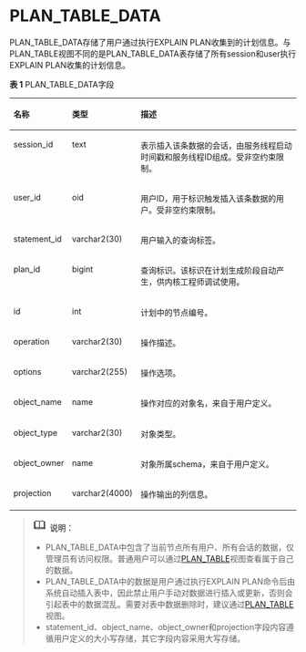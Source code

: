 # PLAN\_TABLE\_DATA<a name="ZH-CN_TOPIC_0289900483"></a>

PLAN\_TABLE\_DATA存储了用户通过执行EXPLAIN PLAN收集到的计划信息。与PLAN\_TABLE视图不同的是PLAN\_TABLE\_DATA表存储了所有session和user执行EXPLAIN PLAN收集的计划信息。

**表 1**  PLAN\_TABLE\_DATA字段

<a name="zh-cn_topic_0283137727_zh-cn_topic_0237122335_zh-cn_topic_0166116567_t749b1c370b1e4c81a41d5c7966458cb2"></a>
<table><thead align="left"><tr id="zh-cn_topic_0283137727_zh-cn_topic_0237122335_zh-cn_topic_0166116567_r3f04445cda964e2aa689b8050dc33b95"><th class="cellrowborder" valign="top" width="17.62176217621762%" id="mcps1.2.4.1.1"><p id="zh-cn_topic_0283137727_zh-cn_topic_0237122335_zh-cn_topic_0166116567_a9fa986027c4d4b52959cc20d3d659b64"><a name="zh-cn_topic_0283137727_zh-cn_topic_0237122335_zh-cn_topic_0166116567_a9fa986027c4d4b52959cc20d3d659b64"></a><a name="zh-cn_topic_0283137727_zh-cn_topic_0237122335_zh-cn_topic_0166116567_a9fa986027c4d4b52959cc20d3d659b64"></a>名称</p>
</th>
<th class="cellrowborder" valign="top" width="17.32173217321732%" id="mcps1.2.4.1.2"><p id="zh-cn_topic_0283137727_zh-cn_topic_0237122335_zh-cn_topic_0166116567_a66e3551d1ca3439996075c0c819cf4d5"><a name="zh-cn_topic_0283137727_zh-cn_topic_0237122335_zh-cn_topic_0166116567_a66e3551d1ca3439996075c0c819cf4d5"></a><a name="zh-cn_topic_0283137727_zh-cn_topic_0237122335_zh-cn_topic_0166116567_a66e3551d1ca3439996075c0c819cf4d5"></a>类型</p>
</th>
<th class="cellrowborder" valign="top" width="65.05650565056506%" id="mcps1.2.4.1.3"><p id="zh-cn_topic_0283137727_zh-cn_topic_0237122335_zh-cn_topic_0166116567_acb3888cb80e34b90838ca9997ad5ed3f"><a name="zh-cn_topic_0283137727_zh-cn_topic_0237122335_zh-cn_topic_0166116567_acb3888cb80e34b90838ca9997ad5ed3f"></a><a name="zh-cn_topic_0283137727_zh-cn_topic_0237122335_zh-cn_topic_0166116567_acb3888cb80e34b90838ca9997ad5ed3f"></a>描述</p>
</th>
</tr>
</thead>
<tbody><tr id="zh-cn_topic_0283137727_zh-cn_topic_0237122335_zh-cn_topic_0166116567_ra2e6f27710074b6898fcbe281ce85455"><td class="cellrowborder" valign="top" width="17.62176217621762%" headers="mcps1.2.4.1.1 "><p id="zh-cn_topic_0283137727_zh-cn_topic_0237122335_zh-cn_topic_0166116567_p1029934418416"><a name="zh-cn_topic_0283137727_zh-cn_topic_0237122335_zh-cn_topic_0166116567_p1029934418416"></a><a name="zh-cn_topic_0283137727_zh-cn_topic_0237122335_zh-cn_topic_0166116567_p1029934418416"></a>session_id</p>
</td>
<td class="cellrowborder" valign="top" width="17.32173217321732%" headers="mcps1.2.4.1.2 "><p id="zh-cn_topic_0283137727_zh-cn_topic_0237122335_zh-cn_topic_0166116567_p929616441417"><a name="zh-cn_topic_0283137727_zh-cn_topic_0237122335_zh-cn_topic_0166116567_p929616441417"></a><a name="zh-cn_topic_0283137727_zh-cn_topic_0237122335_zh-cn_topic_0166116567_p929616441417"></a>text</p>
</td>
<td class="cellrowborder" valign="top" width="65.05650565056506%" headers="mcps1.2.4.1.3 "><p id="zh-cn_topic_0283137727_zh-cn_topic_0237122335_zh-cn_topic_0166116567_p131161339171115"><a name="zh-cn_topic_0283137727_zh-cn_topic_0237122335_zh-cn_topic_0166116567_p131161339171115"></a><a name="zh-cn_topic_0283137727_zh-cn_topic_0237122335_zh-cn_topic_0166116567_p131161339171115"></a>表示插入该条数据的会话，由服务线程启动时间戳和服务线程ID组成。受非空约束限制。</p>
</td>
</tr>
<tr id="zh-cn_topic_0283137727_zh-cn_topic_0237122335_zh-cn_topic_0166116567_rc36abac79c1b4efebbdf9c56c04326a9"><td class="cellrowborder" valign="top" width="17.62176217621762%" headers="mcps1.2.4.1.1 "><p id="zh-cn_topic_0283137727_zh-cn_topic_0237122335_zh-cn_topic_0166116567_p5287154419419"><a name="zh-cn_topic_0283137727_zh-cn_topic_0237122335_zh-cn_topic_0166116567_p5287154419419"></a><a name="zh-cn_topic_0283137727_zh-cn_topic_0237122335_zh-cn_topic_0166116567_p5287154419419"></a>user_id</p>
</td>
<td class="cellrowborder" valign="top" width="17.32173217321732%" headers="mcps1.2.4.1.2 "><p id="zh-cn_topic_0283137727_zh-cn_topic_0237122335_zh-cn_topic_0166116567_p192806441143"><a name="zh-cn_topic_0283137727_zh-cn_topic_0237122335_zh-cn_topic_0166116567_p192806441143"></a><a name="zh-cn_topic_0283137727_zh-cn_topic_0237122335_zh-cn_topic_0166116567_p192806441143"></a>oid</p>
</td>
<td class="cellrowborder" valign="top" width="65.05650565056506%" headers="mcps1.2.4.1.3 "><p id="zh-cn_topic_0283137727_zh-cn_topic_0237122335_p8441981369"><a name="zh-cn_topic_0283137727_zh-cn_topic_0237122335_p8441981369"></a><a name="zh-cn_topic_0283137727_zh-cn_topic_0237122335_p8441981369"></a>用户ID，用于标识触发插入该条数据的用户。受非空约束限制。</p>
</td>
</tr>
<tr id="zh-cn_topic_0283137727_zh-cn_topic_0237122335_zh-cn_topic_0166116567_rbd63bb1c1d7e472a9a21a92687340407"><td class="cellrowborder" valign="top" width="17.62176217621762%" headers="mcps1.2.4.1.1 "><p id="zh-cn_topic_0283137727_zh-cn_topic_0237122335_zh-cn_topic_0166116567_afe83cc327ee0475fabec1673bda65595"><a name="zh-cn_topic_0283137727_zh-cn_topic_0237122335_zh-cn_topic_0166116567_afe83cc327ee0475fabec1673bda65595"></a><a name="zh-cn_topic_0283137727_zh-cn_topic_0237122335_zh-cn_topic_0166116567_afe83cc327ee0475fabec1673bda65595"></a>statement_id</p>
</td>
<td class="cellrowborder" valign="top" width="17.32173217321732%" headers="mcps1.2.4.1.2 "><p id="zh-cn_topic_0283137727_zh-cn_topic_0237122335_zh-cn_topic_0166116567_ad3c3498d91c147cbae52e1f8c2e604bc"><a name="zh-cn_topic_0283137727_zh-cn_topic_0237122335_zh-cn_topic_0166116567_ad3c3498d91c147cbae52e1f8c2e604bc"></a><a name="zh-cn_topic_0283137727_zh-cn_topic_0237122335_zh-cn_topic_0166116567_ad3c3498d91c147cbae52e1f8c2e604bc"></a>varchar2(30)</p>
</td>
<td class="cellrowborder" valign="top" width="65.05650565056506%" headers="mcps1.2.4.1.3 "><p id="zh-cn_topic_0283137727_zh-cn_topic_0237122335_zh-cn_topic_0166116567_a32415b1f05f9415cafd5f32ef3e6d299"><a name="zh-cn_topic_0283137727_zh-cn_topic_0237122335_zh-cn_topic_0166116567_a32415b1f05f9415cafd5f32ef3e6d299"></a><a name="zh-cn_topic_0283137727_zh-cn_topic_0237122335_zh-cn_topic_0166116567_a32415b1f05f9415cafd5f32ef3e6d299"></a>用户输入的查询标签。</p>
</td>
</tr>
<tr id="zh-cn_topic_0283137727_zh-cn_topic_0237122335_zh-cn_topic_0166116567_r2d5cced298194ebba8ae1d4072fd42cb"><td class="cellrowborder" valign="top" width="17.62176217621762%" headers="mcps1.2.4.1.1 "><p id="zh-cn_topic_0283137727_zh-cn_topic_0237122335_zh-cn_topic_0166116567_ac6af0b524e5a4e058a27cc1a6a7abfec"><a name="zh-cn_topic_0283137727_zh-cn_topic_0237122335_zh-cn_topic_0166116567_ac6af0b524e5a4e058a27cc1a6a7abfec"></a><a name="zh-cn_topic_0283137727_zh-cn_topic_0237122335_zh-cn_topic_0166116567_ac6af0b524e5a4e058a27cc1a6a7abfec"></a>plan_id</p>
</td>
<td class="cellrowborder" valign="top" width="17.32173217321732%" headers="mcps1.2.4.1.2 "><p id="zh-cn_topic_0283137727_zh-cn_topic_0237122335_zh-cn_topic_0166116567_a478948b974a54260ac7f2e7929861b45"><a name="zh-cn_topic_0283137727_zh-cn_topic_0237122335_zh-cn_topic_0166116567_a478948b974a54260ac7f2e7929861b45"></a><a name="zh-cn_topic_0283137727_zh-cn_topic_0237122335_zh-cn_topic_0166116567_a478948b974a54260ac7f2e7929861b45"></a>bigint</p>
</td>
<td class="cellrowborder" valign="top" width="65.05650565056506%" headers="mcps1.2.4.1.3 "><p id="zh-cn_topic_0283137727_zh-cn_topic_0237122335_zh-cn_topic_0166116567_a8386817f56444b72973a8b7412ec087e"><a name="zh-cn_topic_0283137727_zh-cn_topic_0237122335_zh-cn_topic_0166116567_a8386817f56444b72973a8b7412ec087e"></a><a name="zh-cn_topic_0283137727_zh-cn_topic_0237122335_zh-cn_topic_0166116567_a8386817f56444b72973a8b7412ec087e"></a>查询标识。该标识在计划生成阶段自动产生，供内核工程师调试使用。</p>
</td>
</tr>
<tr id="zh-cn_topic_0283137727_zh-cn_topic_0237122335_zh-cn_topic_0166116567_row623118217128"><td class="cellrowborder" valign="top" width="17.62176217621762%" headers="mcps1.2.4.1.1 "><p id="zh-cn_topic_0283137727_zh-cn_topic_0237122335_zh-cn_topic_0166116567_a3b4ce9d7ce9a453ab7c7f7d066c98841"><a name="zh-cn_topic_0283137727_zh-cn_topic_0237122335_zh-cn_topic_0166116567_a3b4ce9d7ce9a453ab7c7f7d066c98841"></a><a name="zh-cn_topic_0283137727_zh-cn_topic_0237122335_zh-cn_topic_0166116567_a3b4ce9d7ce9a453ab7c7f7d066c98841"></a>id</p>
</td>
<td class="cellrowborder" valign="top" width="17.32173217321732%" headers="mcps1.2.4.1.2 "><p id="zh-cn_topic_0283137727_zh-cn_topic_0237122335_zh-cn_topic_0166116567_a8c297e6d26174c2dbf37213f151b0643"><a name="zh-cn_topic_0283137727_zh-cn_topic_0237122335_zh-cn_topic_0166116567_a8c297e6d26174c2dbf37213f151b0643"></a><a name="zh-cn_topic_0283137727_zh-cn_topic_0237122335_zh-cn_topic_0166116567_a8c297e6d26174c2dbf37213f151b0643"></a>int</p>
</td>
<td class="cellrowborder" valign="top" width="65.05650565056506%" headers="mcps1.2.4.1.3 "><p id="zh-cn_topic_0283137727_zh-cn_topic_0237122335_zh-cn_topic_0166116567_a9b99cdd724714bb4840767ac6fcaa2e9"><a name="zh-cn_topic_0283137727_zh-cn_topic_0237122335_zh-cn_topic_0166116567_a9b99cdd724714bb4840767ac6fcaa2e9"></a><a name="zh-cn_topic_0283137727_zh-cn_topic_0237122335_zh-cn_topic_0166116567_a9b99cdd724714bb4840767ac6fcaa2e9"></a>计划中的节点编号。</p>
</td>
</tr>
<tr id="zh-cn_topic_0283137727_zh-cn_topic_0237122335_zh-cn_topic_0166116567_row72293251210"><td class="cellrowborder" valign="top" width="17.62176217621762%" headers="mcps1.2.4.1.1 "><p id="zh-cn_topic_0283137727_zh-cn_topic_0237122335_zh-cn_topic_0166116567_aad0b17d6ed2a4d4f980593e1e1db1c1c"><a name="zh-cn_topic_0283137727_zh-cn_topic_0237122335_zh-cn_topic_0166116567_aad0b17d6ed2a4d4f980593e1e1db1c1c"></a><a name="zh-cn_topic_0283137727_zh-cn_topic_0237122335_zh-cn_topic_0166116567_aad0b17d6ed2a4d4f980593e1e1db1c1c"></a>operation</p>
</td>
<td class="cellrowborder" valign="top" width="17.32173217321732%" headers="mcps1.2.4.1.2 "><p id="zh-cn_topic_0283137727_zh-cn_topic_0237122335_zh-cn_topic_0166116567_a929c132f4f9e47bcb7517b0999960b68"><a name="zh-cn_topic_0283137727_zh-cn_topic_0237122335_zh-cn_topic_0166116567_a929c132f4f9e47bcb7517b0999960b68"></a><a name="zh-cn_topic_0283137727_zh-cn_topic_0237122335_zh-cn_topic_0166116567_a929c132f4f9e47bcb7517b0999960b68"></a>varchar2(30)</p>
</td>
<td class="cellrowborder" valign="top" width="65.05650565056506%" headers="mcps1.2.4.1.3 "><p id="zh-cn_topic_0283137727_zh-cn_topic_0237122335_zh-cn_topic_0166116567_ac59071a9a0114d1f927d80e98685d0b6"><a name="zh-cn_topic_0283137727_zh-cn_topic_0237122335_zh-cn_topic_0166116567_ac59071a9a0114d1f927d80e98685d0b6"></a><a name="zh-cn_topic_0283137727_zh-cn_topic_0237122335_zh-cn_topic_0166116567_ac59071a9a0114d1f927d80e98685d0b6"></a>操作描述。</p>
</td>
</tr>
<tr id="zh-cn_topic_0283137727_zh-cn_topic_0237122335_zh-cn_topic_0166116567_row18228823125"><td class="cellrowborder" valign="top" width="17.62176217621762%" headers="mcps1.2.4.1.1 "><p id="zh-cn_topic_0283137727_zh-cn_topic_0237122335_zh-cn_topic_0166116567_p46189573117"><a name="zh-cn_topic_0283137727_zh-cn_topic_0237122335_zh-cn_topic_0166116567_p46189573117"></a><a name="zh-cn_topic_0283137727_zh-cn_topic_0237122335_zh-cn_topic_0166116567_p46189573117"></a>options</p>
</td>
<td class="cellrowborder" valign="top" width="17.32173217321732%" headers="mcps1.2.4.1.2 "><p id="zh-cn_topic_0283137727_zh-cn_topic_0237122335_zh-cn_topic_0166116567_p5618105771111"><a name="zh-cn_topic_0283137727_zh-cn_topic_0237122335_zh-cn_topic_0166116567_p5618105771111"></a><a name="zh-cn_topic_0283137727_zh-cn_topic_0237122335_zh-cn_topic_0166116567_p5618105771111"></a>varchar2(255)</p>
</td>
<td class="cellrowborder" valign="top" width="65.05650565056506%" headers="mcps1.2.4.1.3 "><p id="zh-cn_topic_0283137727_zh-cn_topic_0237122335_zh-cn_topic_0166116567_p176181357151118"><a name="zh-cn_topic_0283137727_zh-cn_topic_0237122335_zh-cn_topic_0166116567_p176181357151118"></a><a name="zh-cn_topic_0283137727_zh-cn_topic_0237122335_zh-cn_topic_0166116567_p176181357151118"></a>操作选项。</p>
</td>
</tr>
<tr id="zh-cn_topic_0283137727_zh-cn_topic_0237122335_zh-cn_topic_0166116567_row11226192131210"><td class="cellrowborder" valign="top" width="17.62176217621762%" headers="mcps1.2.4.1.1 "><p id="zh-cn_topic_0283137727_zh-cn_topic_0237122335_zh-cn_topic_0166116567_p561875761112"><a name="zh-cn_topic_0283137727_zh-cn_topic_0237122335_zh-cn_topic_0166116567_p561875761112"></a><a name="zh-cn_topic_0283137727_zh-cn_topic_0237122335_zh-cn_topic_0166116567_p561875761112"></a>object_name</p>
</td>
<td class="cellrowborder" valign="top" width="17.32173217321732%" headers="mcps1.2.4.1.2 "><p id="zh-cn_topic_0283137727_zh-cn_topic_0237122335_zh-cn_topic_0166116567_p12619185716117"><a name="zh-cn_topic_0283137727_zh-cn_topic_0237122335_zh-cn_topic_0166116567_p12619185716117"></a><a name="zh-cn_topic_0283137727_zh-cn_topic_0237122335_zh-cn_topic_0166116567_p12619185716117"></a>name</p>
</td>
<td class="cellrowborder" valign="top" width="65.05650565056506%" headers="mcps1.2.4.1.3 "><p id="zh-cn_topic_0283137727_zh-cn_topic_0237122335_zh-cn_topic_0166116567_p361913573118"><a name="zh-cn_topic_0283137727_zh-cn_topic_0237122335_zh-cn_topic_0166116567_p361913573118"></a><a name="zh-cn_topic_0283137727_zh-cn_topic_0237122335_zh-cn_topic_0166116567_p361913573118"></a>操作对应的对象名，来自于用户定义。</p>
</td>
</tr>
<tr id="zh-cn_topic_0283137727_zh-cn_topic_0237122335_zh-cn_topic_0166116567_row12827103193212"><td class="cellrowborder" valign="top" width="17.62176217621762%" headers="mcps1.2.4.1.1 "><p id="zh-cn_topic_0283137727_zh-cn_topic_0237122335_zh-cn_topic_0166116567_p16619135711113"><a name="zh-cn_topic_0283137727_zh-cn_topic_0237122335_zh-cn_topic_0166116567_p16619135711113"></a><a name="zh-cn_topic_0283137727_zh-cn_topic_0237122335_zh-cn_topic_0166116567_p16619135711113"></a>object_type</p>
</td>
<td class="cellrowborder" valign="top" width="17.32173217321732%" headers="mcps1.2.4.1.2 "><p id="zh-cn_topic_0283137727_zh-cn_topic_0237122335_zh-cn_topic_0166116567_p648441711132"><a name="zh-cn_topic_0283137727_zh-cn_topic_0237122335_zh-cn_topic_0166116567_p648441711132"></a><a name="zh-cn_topic_0283137727_zh-cn_topic_0237122335_zh-cn_topic_0166116567_p648441711132"></a>varchar2(30)</p>
</td>
<td class="cellrowborder" valign="top" width="65.05650565056506%" headers="mcps1.2.4.1.3 "><p id="zh-cn_topic_0283137727_zh-cn_topic_0237122335_zh-cn_topic_0166116567_p56197578112"><a name="zh-cn_topic_0283137727_zh-cn_topic_0237122335_zh-cn_topic_0166116567_p56197578112"></a><a name="zh-cn_topic_0283137727_zh-cn_topic_0237122335_zh-cn_topic_0166116567_p56197578112"></a>对象类型。</p>
</td>
</tr>
<tr id="zh-cn_topic_0283137727_zh-cn_topic_0237122335_zh-cn_topic_0166116567_row888019317416"><td class="cellrowborder" valign="top" width="17.62176217621762%" headers="mcps1.2.4.1.1 "><p id="zh-cn_topic_0283137727_zh-cn_topic_0237122335_zh-cn_topic_0166116567_p176191157171111"><a name="zh-cn_topic_0283137727_zh-cn_topic_0237122335_zh-cn_topic_0166116567_p176191157171111"></a><a name="zh-cn_topic_0283137727_zh-cn_topic_0237122335_zh-cn_topic_0166116567_p176191157171111"></a>object_owner</p>
</td>
<td class="cellrowborder" valign="top" width="17.32173217321732%" headers="mcps1.2.4.1.2 "><p id="zh-cn_topic_0283137727_zh-cn_topic_0237122335_zh-cn_topic_0166116567_p261955741117"><a name="zh-cn_topic_0283137727_zh-cn_topic_0237122335_zh-cn_topic_0166116567_p261955741117"></a><a name="zh-cn_topic_0283137727_zh-cn_topic_0237122335_zh-cn_topic_0166116567_p261955741117"></a>name</p>
</td>
<td class="cellrowborder" valign="top" width="65.05650565056506%" headers="mcps1.2.4.1.3 "><p id="zh-cn_topic_0283137727_zh-cn_topic_0237122335_zh-cn_topic_0166116567_p76191957171113"><a name="zh-cn_topic_0283137727_zh-cn_topic_0237122335_zh-cn_topic_0166116567_p76191957171113"></a><a name="zh-cn_topic_0283137727_zh-cn_topic_0237122335_zh-cn_topic_0166116567_p76191957171113"></a>对象所属schema，来自于用户定义。</p>
</td>
</tr>
<tr id="zh-cn_topic_0283137727_zh-cn_topic_0237122335_zh-cn_topic_0166116567_row19878103442"><td class="cellrowborder" valign="top" width="17.62176217621762%" headers="mcps1.2.4.1.1 "><p id="zh-cn_topic_0283137727_zh-cn_topic_0237122335_zh-cn_topic_0166116567_p111633243217"><a name="zh-cn_topic_0283137727_zh-cn_topic_0237122335_zh-cn_topic_0166116567_p111633243217"></a><a name="zh-cn_topic_0283137727_zh-cn_topic_0237122335_zh-cn_topic_0166116567_p111633243217"></a>projection</p>
</td>
<td class="cellrowborder" valign="top" width="17.32173217321732%" headers="mcps1.2.4.1.2 "><p id="zh-cn_topic_0283137727_zh-cn_topic_0237122335_zh-cn_topic_0166116567_p163861239173218"><a name="zh-cn_topic_0283137727_zh-cn_topic_0237122335_zh-cn_topic_0166116567_p163861239173218"></a><a name="zh-cn_topic_0283137727_zh-cn_topic_0237122335_zh-cn_topic_0166116567_p163861239173218"></a>varchar2(4000)</p>
</td>
<td class="cellrowborder" valign="top" width="65.05650565056506%" headers="mcps1.2.4.1.3 "><p id="zh-cn_topic_0283137727_zh-cn_topic_0237122335_zh-cn_topic_0166116567_p121639223213"><a name="zh-cn_topic_0283137727_zh-cn_topic_0237122335_zh-cn_topic_0166116567_p121639223213"></a><a name="zh-cn_topic_0283137727_zh-cn_topic_0237122335_zh-cn_topic_0166116567_p121639223213"></a>操作输出的列信息。</p>
</td>
</tr>
</tbody>
</table>

>![](public_sys-resources/icon-note.gif) **说明：** 
>
>-   PLAN\_TABLE\_DATA中包含了当前节点所有用户、所有会话的数据，仅管理员有访问权限。普通用户可以通过[PLAN\_TABLE](PLAN_TABLE.md)视图查看属于自己的数据。
>-   PLAN\_TABLE\_DATA中的数据是用户通过执行EXPLAIN PLAN命令后由系统自动插入表中，因此禁止用户手动对数据进行插入或更新，否则会引起表中的数据混乱。需要对表中数据删除时，建议通过[PLAN\_TABLE](PLAN_TABLE.md)视图。
>-   statement\_id、object\_name、object\_owner和projection字段内容遵循用户定义的大小写存储，其它字段内容采用大写存储。

